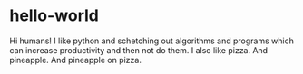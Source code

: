 # hello-world

Hi humans! I like python and schetching out algorithms and programs which can increase productivity and then not do them.
I also like pizza.
And pineapple.
And pineapple on pizza. 
